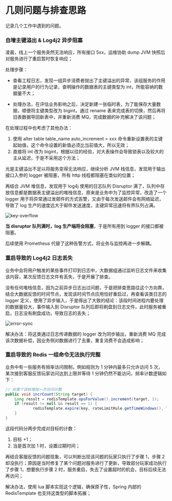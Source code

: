 # 几则问题与排查思路

记录几个工作中遇到的问题。

### 自增主键溢出 & Log4j2 异步阻塞

凌晨，线上一个服务突然无法响应，所有接口 5xx，运维协助 dump JVM 快照后对服务进行了重启暂时恢复响应；

处理步骤：

- 查看工程日志，发现一组异步消费者抛出了主键溢出的异常，该组服务的作用是记录用户的行为记录，查明操作的数据表的主键类型为 int，所能容纳的数据量不大；

- 处理办法，在评估业务影响之后，决定新建一张临时表，为了能保存大量数据，顺便将主键类型改为 bigint，通过 rename 表来完成表的切换，然后再将旧表数据导回新表中，并重新消费 MQ，完成数据的补充解决了该问题；


在处理过程中也考虑了其他办法：

1. 使用 alter table table_name auto_increment = xxx 命令重新设置表的主键起始值，这个命令设置的新值必须比当前值大，所以无效；
2. 直接将 int 改为 bigint，根据以往的经验，对大表操作会导致锁表以及较大的主从延迟，于是不采用这个方法；

光是主键溢出不足以将服务变得无法响应，继续分析 JVM 栈信息，发现用于输出接口入参的 logger 被阻塞，所有 http 线程都阻塞在类似的位置；

再结合 JVM 堆信息，发现用于 log4j 使用的日志队列 Disruptor 满了，队列中存放信息都是数据表主键溢出的堆栈信息，原来是业务中为了监控异常，改造了一个 logger 用于将异常通过发邮件的方式告警，又由于每次发送邮件会有网络延迟，导致了 log 生产的速度远大于邮件发送速度，主键异常迅速将有界队列占满。

![key-overflow](https://github.com/notayessir/blog/blob/main/images/problem/key-overflow.png)

**当 disruptor 队列满时，log 生产端将会阻塞**，于是所有用到 logger 的接口都被阻塞。

后续使用 Prometheus 代替了这种告警方式，将业务与监控再进一步解耦。

### 重启导致的 Log4j2 日志丢失

业务中会将用户触发的某些事件打印到日志中，大数据组通过监听日志文件来收集该内容，某次反馈日志文件有丢失，于是开展了排查。

没有任何堆栈信息，因为之前异步日志出过问题，于是把排查思路往这个方向靠，结合大数据反馈的时间节点，发现该时间节点应用恰好重启过，再查看该类日志的 logger 定义，使用了异步输入，于是得出了大致的结论：该段时间进程内要处理的数据量较大，事件输入到 Disruptor 队列后即将刷盘到日志文件，此时服务被重启，日志没有刷盘成功，导致日志的丢失；

![error-sync](https://github.com/notayessir/blog/blob/main/images/problem/error-sync.png)

解决办法：将这类通过日志传递数据的 logger 改为同步输出，重新消费 MQ 完成该次数据补偿，因业务侧对数据进行了去重，重复消费不会造成影响； 

### 重启导致的 Redis 一组命令无法执行完整

业务中有一些服务有频率访问限制，例如规则为 1 分钟内最多只允许访问 5 次，某次接到客服反馈玩家访问达到上限并等待 1 分钟仍然不能访问，频率计数逻辑如下：

```java
// 对某个目标增加一次访问计数
public void incrCount(String target) {
    Long result = redisTemplate.opsForValue().increment(target, 1);
    if (result != null && result == 1) {
    		redisTemplate.expire(key, rateLimitRule.getTimeWindows(), TimeUnit.SECONDS);
    }
}
```

这段代码分两步完成对目标的计数：

1. 目标 +1；
2. 当是首次加 1 时，设置过期时间；

再结合客服反馈的问题现象，可以判断出现该问题的玩家只执行了步骤 1，步骤 2 却没执行；原因是当时修复了某个问题对服务进行了更新，导致部分玩家成功执行了步骤 1，想要执行步骤 2 时，服务重启，失去了设置超时的机会，目标后续无法再访问；

解决办法，使用 lua 脚本实现这个逻辑，确保原子性，Spring 内部的 RedisTemplate 也支持这类型的脚本拓展；



